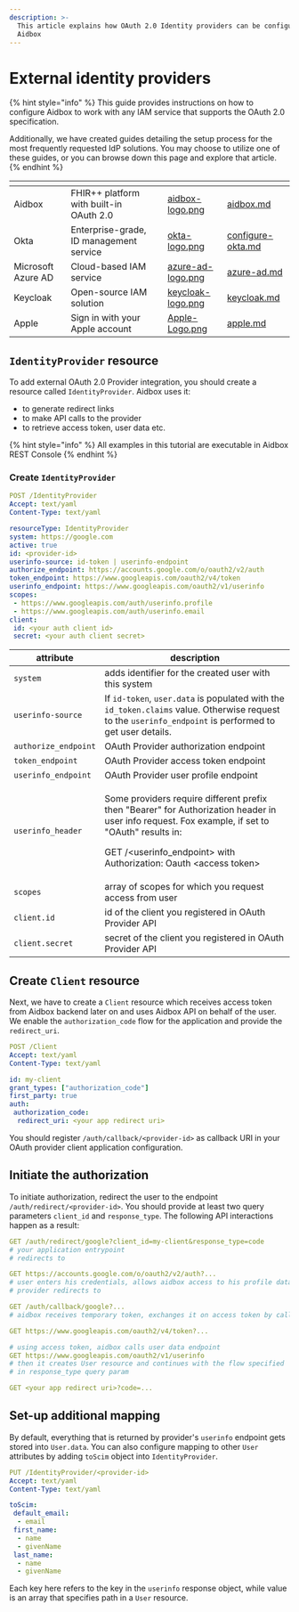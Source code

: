 ```yaml
---
description: >-
  This article explains how OAuth 2.0 Identity providers can be configured in
  Aidbox
---
```


# External identity providers

{% hint style="info" %}
This guide provides instructions on how to configure Aidbox to work with any IAM service that supports the OAuth 2.0 specification.

Additionally, we have created guides detailing the setup process for the most frequently requested IdP solutions. You may choose to utilize one of these guides, or you can browse down this page and explore that article.
{% endhint %}

<table data-card-size="large" data-view="cards"><thead><tr><th></th><th></th><th data-hidden></th><th data-hidden data-card-cover data-type="files"></th><th data-hidden data-card-target data-type="content-ref"></th></tr></thead><tbody><tr><td>Aidbox</td><td>FHIR++ platform with built-in OAuth 2.0</td><td></td><td><a href="../../../.gitbook/assets/aidbox-logo.png">aidbox-logo.png</a></td><td><a href="aidbox.md">aidbox.md</a></td></tr><tr><td>Okta</td><td>Enterprise-grade, ID management service</td><td></td><td><a href="../../../.gitbook/assets/okta-logo.png">okta-logo.png</a></td><td><a href="configure-okta.md">configure-okta.md</a></td></tr><tr><td>Microsoft Azure AD</td><td>Cloud-based IAM service</td><td></td><td><a href="../../../.gitbook/assets/azure-ad-logo.png">azure-ad-logo.png</a></td><td><a href="azure-ad.md">azure-ad.md</a></td></tr><tr><td>Keycloak</td><td>Open-source IAM solution</td><td></td><td><a href="../../../.gitbook/assets/keycloak-logo.png">keycloak-logo.png</a></td><td><a href="keycloak.md">keycloak.md</a></td></tr><tr><td>Apple</td><td>Sign in with your Apple account</td><td></td><td><a href="../../../.gitbook/assets/Apple-Logo.png">Apple-Logo.png</a></td><td><a href="apple.md">apple.md</a></td></tr></tbody></table>

## `IdentityProvider` resource

To add external OAuth 2.0 Provider integration, you should create a resource called `IdentityProvider`. Aidbox uses it:

* to generate redirect links
* to make API calls to the provider
* to retrieve access token, user data etc.

{% hint style="info" %}
All examples in this tutorial are executable in Aidbox REST Console
{% endhint %}

### Create `IdentityProvider`

```yaml
POST /IdentityProvider
Accept: text/yaml
Content-Type: text/yaml

resourceType: IdentityProvider
system: https://google.com
active: true
id: <provider-id>
userinfo-source: id-token | userinfo-endpoint
authorize_endpoint: https://accounts.google.com/o/oauth2/v2/auth
token_endpoint: https://www.googleapis.com/oauth2/v4/token
userinfo_endpoint: https://www.googleapis.com/oauth2/v1/userinfo
scopes:
 - https://www.googleapis.com/auth/userinfo.profile
 - https://www.googleapis.com/auth/userinfo.email
client:
 id: <your auth client id>
 secret: <your auth client secret>
```

| attribute            | description                                                                                                                                                                                                                              |
| -------------------- | ---------------------------------------------------------------------------------------------------------------------------------------------------------------------------------------------------------------------------------------- |
| `system`             | adds identifier for the created user with this system                                                                                                                                                                                    |
| `userinfo-source`    | If `id-token`, `user.data` is populated with the `id_token.claims` value. Otherwise request to the `userinfo_endpoint` is performed to get user details.                                                                                 |
| `authorize_endpoint` | OAuth Provider authorization endpoint                                                                                                                                                                                                    |
| `token_endpoint`     | OAuth Provider access token endpoint                                                                                                                                                                                                     |
| `userinfo_endpoint`  | OAuth Provider user profile endpoint                                                                                                                                                                                                     |
| `userinfo_header`    | <p>Some providers require different prefix then "Bearer" for Authorization header in user info request. Fox example, if set to "OAuth" results in:</p><p>GET /&#x3C;userinfo_endpoint> with Authorization: Oauth &#x3C;access token></p> |
| `scopes`             | array of scopes for which you request access from user                                                                                                                                                                                   |
| `client.id`          | id of the client you registered in OAuth Provider API                                                                                                                                                                                    |
| `client.secret`      | secret of the client you registered in OAuth Provider API                                                                                                                                                                                |

## Create `Client` resource

Next, we have to create a `Client` resource which receives access token from Aidbox backend later on and uses Aidbox API on behalf of the user. We enable the `authorization_code` flow for the application and provide the `redirect_uri`.

```yaml
POST /Client
Accept: text/yaml
Content-Type: text/yaml

id: my-client
grant_types: ["authorization_code"]
first_party: true
auth:
 authorization_code:
  redirect_uri: <your app redirect uri>
```

You should register `/auth/callback/<provider-id>` as callback URI in your OAuth provider client application configuration.

## Initiate the authorization

To initiate authorization, redirect the user to the endpoint `/auth/redirect/<provider-id>`. You should provide at least two query parameters `client_id` and `response_type`. The following API interactions happen as a result:

```yaml
GET /auth/redirect/google?client_id=my-client&response_type=code
# your application entrypoint
# redirects to

GET https://accounts.google.com/o/oauth2/v2/auth?...
# user enters his credentials, allows aidbox access to his profile data
# provider redirects to

GET /auth/callback/google?...
# aidbox receives temporary token, exchanges it on access token by calling

GET https://www.googleapis.com/oauth2/v4/token?...

# using access token, aidbox calls user data endpoint
GET https://www.googleapis.com/oauth2/v1/userinfo
# then it creates User resource and continues with the flow specified
# in response_type query param

GET <your app redirect uri>?code=...
```

## Set-up additional mapping

By default, everything that is returned by provider's `userinfo` endpoint gets stored into `User.data`. You can also configure mapping to other `User` attributes by adding `toScim` object into `IdentityProvider`.

```yaml
PUT /IdentityProvider/<provider-id>
Accept: text/yaml
Content-Type: text/yaml

toScim:
 default_email:
  - email
 first_name:
  - name
  - givenName
 last_name:
  - name
  - givenName
```

Each key here refers to the key in the `userinfo` response object, while value is an array that specifies path in a `User` resource.
